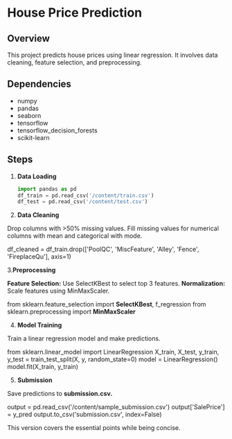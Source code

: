 # House Price Prediction

## Overview

This project predicts house prices using linear regression. It involves data cleaning, feature selection, and preprocessing.

## Dependencies

- numpy
- pandas
- seaborn
- tensorflow
- tensorflow_decision_forests
- scikit-learn

## Steps

1. **Data Loading**
   ```python
   import pandas as pd
   df_train = pd.read_csv('/content/train.csv')
   df_test = pd.read_csv('/content/test.csv')

2. **Data Cleaning**

Drop columns with >50% missing values.
Fill missing values for numerical columns with mean and categorical with mode.

df_cleaned = df_train.drop(['PoolQC', 'MiscFeature', 'Alley', 'Fence', 'FireplaceQu'], axis=1)

3.**Preprocessing**

**Feature Selection:** Use SelectKBest to select top 3 features.
**Normalization:** Scale features using MinMaxScaler.

from sklearn.feature_selection import **SelectKBest**, f_regression
from sklearn.preprocessing import **MinMaxScaler**

4. **Model Training**

Train a linear regression model and make predictions.

from sklearn.linear_model import LinearRegression
X_train, X_test, y_train, y_test = train_test_split(X, y, random_state=0)
model = LinearRegression()
model.fit(X_train, y_train)

5. **Submission**

Save predictions to **submission.csv.**

output = pd.read_csv('/content/sample_submission.csv')
output['SalePrice'] = y_pred
output.to_csv('submission.csv', index=False)


This version covers the essential points while being concise.
